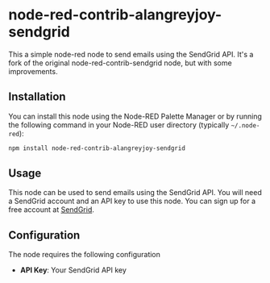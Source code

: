 # node-red-contrib-alangreyjoy-sendgrid

This a simple node-red node to send emails using the SendGrid API. It's a fork of the original node-red-contrib-sendgrid node, but with some improvements.

## Installation

You can install this node using the Node-RED Palette Manager or by running the following command in your Node-RED user directory (typically `~/.node-red`):

```bash
npm install node-red-contrib-alangreyjoy-sendgrid
```

## Usage

This node can be used to send emails using the SendGrid API. You will need a SendGrid account and an API key to use this node. You can sign up for a free account at [SendGrid](https://sendgrid.com/).

## Configuration

The node requires the following configuration

- **API Key**: Your SendGrid API key
